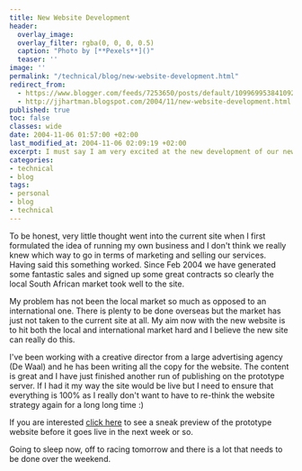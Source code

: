 ```yaml
---
title: New Website Development
header:
  overlay_image: 
  overlay_filter: rgba(0, 0, 0, 0.5)
  caption: "Photo by [**Pexels**]()"
  teaser: ''
image: ''
permalink: "/technical/blog/new-website-development.html"
redirect_from:
  - https://www.blogger.com/feeds/7253650/posts/default/109969953841092551
  - http://jjhartman.blogspot.com/2004/11/new-website-development.html
published: true
toc: false
classes: wide
date: 2004-11-06 01:57:00 +02:00
last_modified_at: 2004-11-06 02:09:19 +02:00
excerpt: I must say I am very excited at the new development of our new website. I have been unhappy for a long time with the current website and I have been feeling the need to develop a new one since the launch of the current one. 
categories:
- technical
- blog
tags:
- personal
- blog
- technical
---
```

To be honest, very little thought went into the current site when I first formulated the idea of running my own business and I don't think we really knew which way to go in terms of marketing and selling our services. Having said this something worked. Since Feb 2004 we have generated some fantastic sales and signed up some great contracts so clearly the local South African market took well to the site. 

My problem has not been the local market so much as opposed to an international one. There is plenty to be done overseas but the market has just not taken to the current site at all. My aim now with the new website is to hit both the local and international market hard and I believe the new site can really do this. 

I've been working with a creative director from a large advertising agency (De Waal) and he has been writing all the copy for the website. The content is great and I have just finished another run of publishing on the prototype server. If I had it my way the site would be live but I need to ensure that everything is 100% as I really don't want to have to re-think the website strategy again for a long long time :) 

If you are interested <a href="http://www.hpcc.co.za/index.php">click here</a> to see a sneak preview of the prototype website before it goes live in the next week or so. 

Going to sleep now, off to racing tomorrow and there is a lot that needs to be done over the weekend.
